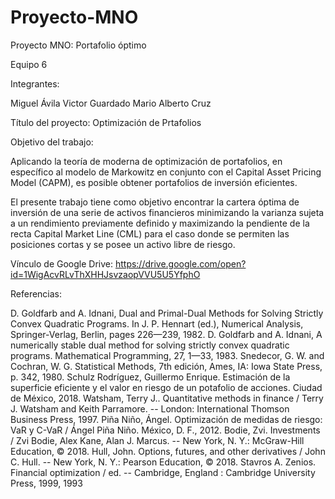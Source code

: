 # Proyecto-MNO
Proyecto MNO: Portafolio óptimo

Equipo 6

Integrantes:

Miguel Ávila
Victor Guardado
Mario Alberto Cruz


Título del proyecto: Optimización de Prtafolios

Objetivo del trabajo:

Aplicando la teoría de moderna de optimización de 
portafolios, en específico al modelo de Markowitz 
en conjunto con el Capital Asset Pricing Model (CAPM), 
es posible obtener portafolios de inversión eficientes.

El presente trabajo tiene como objetivo encontrar la 
cartera óptima de inversión de una serie de activos 
financieros minimizando la varianza sujeta a un rendimiento 
previamente definido y maximizando la pendiente de la recta 
Capital Market Line (CML) para el caso donde se permiten las 
posiciones cortas y se posee un activo libre de riesgo.

Vínculo de Google Drive:
https://drive.google.com/open?id=1WigAcvRLvThXHHJsvzaopVVU5U5YfphO

Referencias:

D. Goldfarb and A. Idnani, Dual and Primal-Dual Methods for Solving Strictly Convex Quadratic Programs. In J. P. Hennart (ed.), Numerical Analysis, Springer-Verlag, Berlin, pages 226—239, 1982.
D. Goldfarb and A. Idnani, A numerically stable dual method for solving strictly convex quadratic programs. Mathematical Programming, 27, 1—33, 1983.
Snedecor, G. W. and Cochran, W. G. Statistical Methods, 7th edición, Ames, IA: Iowa State Press, p. 342, 1980.
Schulz Rodríguez, Guillermo Enrique.  Estimación de la superficie eficiente y el valor en riesgo de un potafolio de acciones. Ciudad de México, 2018.
Watsham, Terry J..  Quantitative methods in finance / Terry J. Watsham and Keith Parramore. --  London: International Thomson Business Press, 1997.
Piña Niño, Ángel.  Optimización de medidas de riesgo: VaR y C-VaR / Ángel Piña Niño. México, D. F., 2012.
Bodie, Zvi.  Investments / Zvi Bodie, Alex Kane, Alan J. Marcus. --  New York, N. Y.: McGraw-Hill Education, © 2018.
Hull, John.  Options, futures, and other derivatives / John C. Hull. --  New York, N. Y.: Pearson Education, © 2018.
Stavros A. Zenios. Financial optimization / ed. -- Cambridge, England : Cambridge University Press, 1999, 1993

